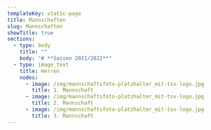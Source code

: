 ```yaml
---
templateKey: static-page
title: Mannschaften
slug: Mannschaften
showTitle: true
sections:
  - type: body
    title: ""
    body: "# **Saison 2021/2022**"
  - type: image_text
    title: Herren
    nodes:
      - image: /img/mannschaftsfoto-platzhalter_mit-tsv-logo.jpg
        title: 1. Mannschaft
      - image: /img/mannschaftsfoto-platzhalter_mit-tsv-logo.jpg
        title: 2. Mannschaft
      - image: /img/mannschaftsfoto-platzhalter_mit-tsv-logo.jpg
        title: 3. Mannschaft
---
```

